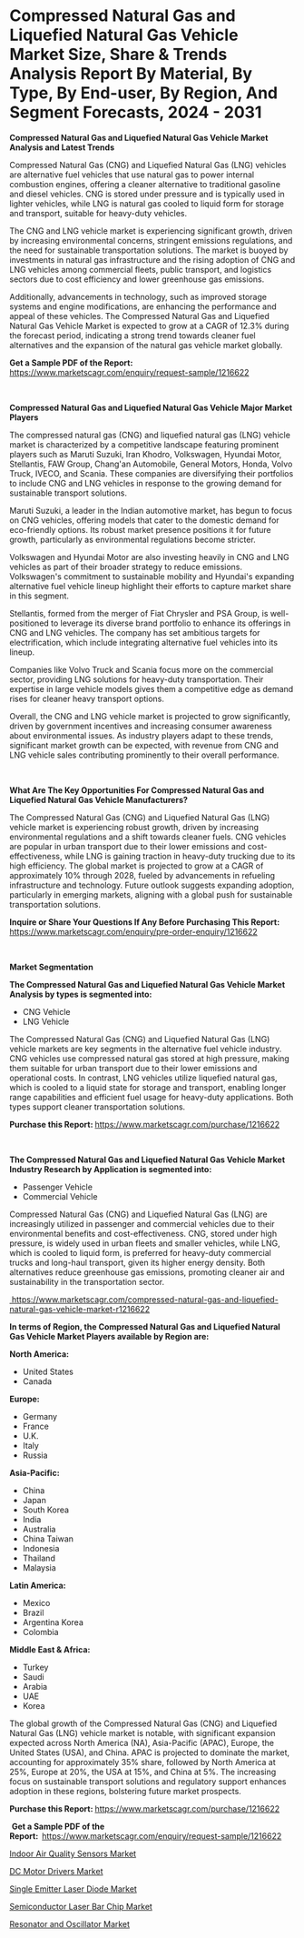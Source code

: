<p><h1>Compressed Natural Gas and Liquefied Natural Gas Vehicle Market Size, Share & Trends Analysis Report By Material, By Type, By End-user, By Region, And Segment Forecasts, 2024 - 2031</h1></p><p><strong>Compressed Natural Gas and Liquefied Natural Gas Vehicle Market Analysis and Latest Trends</strong></p>
<p><p>Compressed Natural Gas (CNG) and Liquefied Natural Gas (LNG) vehicles are alternative fuel vehicles that use natural gas to power internal combustion engines, offering a cleaner alternative to traditional gasoline and diesel vehicles. CNG is stored under pressure and is typically used in lighter vehicles, while LNG is natural gas cooled to liquid form for storage and transport, suitable for heavy-duty vehicles.</p><p>The CNG and LNG vehicle market is experiencing significant growth, driven by increasing environmental concerns, stringent emissions regulations, and the need for sustainable transportation solutions. The market is buoyed by investments in natural gas infrastructure and the rising adoption of CNG and LNG vehicles among commercial fleets, public transport, and logistics sectors due to cost efficiency and lower greenhouse gas emissions. </p><p>Additionally, advancements in technology, such as improved storage systems and engine modifications, are enhancing the performance and appeal of these vehicles. The Compressed Natural Gas and Liquefied Natural Gas Vehicle Market is expected to grow at a CAGR of 12.3% during the forecast period, indicating a strong trend towards cleaner fuel alternatives and the expansion of the natural gas vehicle market globally.</p></p>
<p><strong>Get a Sample PDF of the Report:&nbsp;</strong> <a href="https://www.marketscagr.com/enquiry/request-sample/1216622?utm_campaign=1436&utm_medium=2&utm_source=Github&utm_content=ia&utm_term=13102024&utm_id=compressed-natural-gas-and-liquefied-natural-gas-vehicle">https://www.marketscagr.com/enquiry/request-sample/1216622</a></p>
<p>&nbsp;</p>
<p><strong>Compressed Natural Gas and Liquefied Natural Gas Vehicle Major Market Players</strong></p>
<p><p>The compressed natural gas (CNG) and liquefied natural gas (LNG) vehicle market is characterized by a competitive landscape featuring prominent players such as Maruti Suzuki, Iran Khodro, Volkswagen, Hyundai Motor, Stellantis, FAW Group, Chang'an Automobile, General Motors, Honda, Volvo Truck, IVECO, and Scania. These companies are diversifying their portfolios to include CNG and LNG vehicles in response to the growing demand for sustainable transport solutions.</p><p>Maruti Suzuki, a leader in the Indian automotive market, has begun to focus on CNG vehicles, offering models that cater to the domestic demand for eco-friendly options. Its robust market presence positions it for future growth, particularly as environmental regulations become stricter.</p><p>Volkswagen and Hyundai Motor are also investing heavily in CNG and LNG vehicles as part of their broader strategy to reduce emissions. Volkswagen's commitment to sustainable mobility and Hyundai's expanding alternative fuel vehicle lineup highlight their efforts to capture market share in this segment.</p><p>Stellantis, formed from the merger of Fiat Chrysler and PSA Group, is well-positioned to leverage its diverse brand portfolio to enhance its offerings in CNG and LNG vehicles. The company has set ambitious targets for electrification, which include integrating alternative fuel vehicles into its lineup.</p><p>Companies like Volvo Truck and Scania focus more on the commercial sector, providing LNG solutions for heavy-duty transportation. Their expertise in large vehicle models gives them a competitive edge as demand rises for cleaner heavy transport options.</p><p>Overall, the CNG and LNG vehicle market is projected to grow significantly, driven by government incentives and increasing consumer awareness about environmental issues. As industry players adapt to these trends, significant market growth can be expected, with revenue from CNG and LNG vehicle sales contributing prominently to their overall performance.</p></p>
<p>&nbsp;</p>
<p><strong>What Are The Key Opportunities For Compressed Natural Gas and Liquefied Natural Gas Vehicle Manufacturers?</strong></p>
<p><p>The Compressed Natural Gas (CNG) and Liquefied Natural Gas (LNG) vehicle market is experiencing robust growth, driven by increasing environmental regulations and a shift towards cleaner fuels. CNG vehicles are popular in urban transport due to their lower emissions and cost-effectiveness, while LNG is gaining traction in heavy-duty trucking due to its high efficiency. The global market is projected to grow at a CAGR of approximately 10% through 2028, fueled by advancements in refueling infrastructure and technology. Future outlook suggests expanding adoption, particularly in emerging markets, aligning with a global push for sustainable transportation solutions.</p></p>
<p><strong>Inquire or Share Your Questions If Any Before Purchasing This Report:</strong> <a href="https://www.marketscagr.com/enquiry/pre-order-enquiry/1216622?utm_campaign=1436&utm_medium=2&utm_source=Github&utm_content=ia&utm_term=13102024&utm_id=compressed-natural-gas-and-liquefied-natural-gas-vehicle">https://www.marketscagr.com/enquiry/pre-order-enquiry/1216622</a></p>
<p>&nbsp;</p>
<p><strong>Market Segmentation</strong></p>
<p><strong>The Compressed Natural Gas and Liquefied Natural Gas Vehicle Market Analysis by types is segmented into:</strong></p>
<p><ul><li>CNG Vehicle</li><li>LNG Vehicle</li></ul></p>
<p><p>The Compressed Natural Gas (CNG) and Liquefied Natural Gas (LNG) vehicle markets are key segments in the alternative fuel vehicle industry. CNG vehicles use compressed natural gas stored at high pressure, making them suitable for urban transport due to their lower emissions and operational costs. In contrast, LNG vehicles utilize liquefied natural gas, which is cooled to a liquid state for storage and transport, enabling longer range capabilities and efficient fuel usage for heavy-duty applications. Both types support cleaner transportation solutions.</p></p>
<p><strong>Purchase this Report:&nbsp;</strong><a href="https://www.marketscagr.com/purchase/1216622?utm_campaign=1436&utm_medium=2&utm_source=Github&utm_content=ia&utm_term=13102024&utm_id=compressed-natural-gas-and-liquefied-natural-gas-vehicle">https://www.marketscagr.com/purchase/1216622</a></p>
<p>&nbsp;</p>
<p><strong>The Compressed Natural Gas and Liquefied Natural Gas Vehicle Market Industry Research by Application is segmented into:</strong></p>
<p><ul><li>Passenger Vehicle</li><li>Commercial Vehicle</li></ul></p>
<p><p>Compressed Natural Gas (CNG) and Liquefied Natural Gas (LNG) are increasingly utilized in passenger and commercial vehicles due to their environmental benefits and cost-effectiveness. CNG, stored under high pressure, is widely used in urban fleets and smaller vehicles, while LNG, which is cooled to liquid form, is preferred for heavy-duty commercial trucks and long-haul transport, given its higher energy density. Both alternatives reduce greenhouse gas emissions, promoting cleaner air and sustainability in the transportation sector.</p></p>
<p><a href="https://www.marketscagr.com/compressed-natural-gas-and-liquefied-natural-gas-vehicle-market-r1216622?utm_campaign=1436&utm_medium=2&utm_source=Github&utm_content=ia&utm_term=13102024&utm_id=compressed-natural-gas-and-liquefied-natural-gas-vehicle">&nbsp;https://www.marketscagr.com/compressed-natural-gas-and-liquefied-natural-gas-vehicle-market-r1216622</a></p>
<p><strong>In terms of Region, the Compressed Natural Gas and Liquefied Natural Gas Vehicle Market Players available by Region are:</strong></p>
<p>
    <p> <strong> North America: </strong>
        <ul>
            <li>United States</li>
            <li>Canada</li>
        </ul>
        </p> 
    <p> <strong> Europe: </strong>
        <ul>
            <li>Germany</li>
            <li>France</li>
            <li>U.K.</li>
            <li>Italy</li>
            <li>Russia</li>
        </ul>
        </p> 
    <p> <strong> Asia-Pacific: </strong>
        <ul>
            <li>China</li>
            <li>Japan</li>
            <li>South Korea</li>
            <li>India</li>
            <li>Australia</li>
            <li>China Taiwan</li>
            <li>Indonesia</li>
            <li>Thailand</li>
            <li>Malaysia</li>
        </ul>
        </p> 
    <p> <strong> Latin America: </strong>
        <ul>
            <li>Mexico</li>
            <li>Brazil</li>
            <li>Argentina Korea</li>
            <li>Colombia</li>
        </ul>
        </p> 
    <p> <strong> Middle East & Africa: </strong>
        <ul>
            <li>Turkey</li>
            <li>Saudi</li>
            <li>Arabia</li>
            <li>UAE</li>
            <li>Korea</li>
        </ul>
    </p>
    </p>
<p><p>The global growth of the Compressed Natural Gas (CNG) and Liquefied Natural Gas (LNG) vehicle market is notable, with significant expansion expected across North America (NA), Asia-Pacific (APAC), Europe, the United States (USA), and China. APAC is projected to dominate the market, accounting for approximately 35% share, followed by North America at 25%, Europe at 20%, the USA at 15%, and China at 5%. The increasing focus on sustainable transport solutions and regulatory support enhances adoption in these regions, bolstering future market prospects.</p></p>
<p><strong>Purchase this Report: </strong><a href="https://www.marketscagr.com/purchase/1216622?utm_campaign=1436&utm_medium=2&utm_source=Github&utm_content=ia&utm_term=13102024&utm_id=compressed-natural-gas-and-liquefied-natural-gas-vehicle">https://www.marketscagr.com/purchase/1216622</a></p>
<p>&nbsp;<strong>Get a Sample PDF of the Report:&nbsp;&nbsp;</strong><a href="https://www.marketscagr.com/enquiry/request-sample/1216622?utm_campaign=1436&utm_medium=2&utm_source=Github&utm_content=ia&utm_term=13102024&utm_id=compressed-natural-gas-and-liquefied-natural-gas-vehicle">https://www.marketscagr.com/enquiry/request-sample/1216622</a></p>
<p><strong></strong></p>
<p><p><a href="https://www.linkedin.com/pulse/indoor-air-quality-sensors-market-evolution-regional-adaptations-vah8c?utm_campaign=1436&utm_medium=2&utm_source=Github&utm_content=ia&utm_term=13102024&utm_id=compressed-natural-gas-and-liquefied-natural-gas-vehicle">Indoor Air Quality Sensors Market</a></p><p><a href="https://www.linkedin.com/pulse/dc-motor-drivers-market-size-share-analysis-growth-trends-ttogc?utm_campaign=1436&utm_medium=2&utm_source=Github&utm_content=ia&utm_term=13102024&utm_id=compressed-natural-gas-and-liquefied-natural-gas-vehicle">DC Motor Drivers Market</a></p><p><a href="https://www.linkedin.com/pulse/driving-forces-global-single-emitter-laser-diode-market-trends-tytfe?utm_campaign=1436&utm_medium=2&utm_source=Github&utm_content=ia&utm_term=13102024&utm_id=compressed-natural-gas-and-liquefied-natural-gas-vehicle">Single Emitter Laser Diode Market</a></p><p><a href="https://www.linkedin.com/pulse/strategic-roadmap-success-global-semiconductor-laser-bar-kxjbe?utm_campaign=1436&utm_medium=2&utm_source=Github&utm_content=ia&utm_term=13102024&utm_id=compressed-natural-gas-and-liquefied-natural-gas-vehicle">Semiconductor Laser Bar Chip Market</a></p><p><a href="https://www.linkedin.com/pulse/global-resonator-oscillator-market-landscape-future-trends-4gdyf?utm_campaign=1436&utm_medium=2&utm_source=Github&utm_content=ia&utm_term=13102024&utm_id=compressed-natural-gas-and-liquefied-natural-gas-vehicle">Resonator and Oscillator Market</a></p></p>